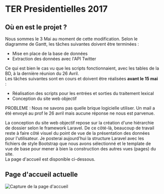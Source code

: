 # TER Presidentielles 2017
    
## Où en est le projet ?   
Nous sommes le 3 Mai au moment de cette modification. Selon le diagramme de Gantt, les tâches suivantes doivent être terminées :   
* Mise en place de la base de données
* Extraction des données avec l'API Twitter    

Ce qui est bien le cas vu que les scripts fonctionnaient, avec les tables de la BD, à la dernière réunion du 26 Avril.    
Les tâches suivantes sont en cours et doivent être réalisées **avant le 15 mai** :   
* Réalisation des scripts pour les entrées et sorties du traitement lexical
* Conception du site web objectif   

PROBLEME : Nous ne savons pas quelle brique logicielle utiliser. Un mail a été envoyé au prof le 26 avril mais aucune réponse ne nous est parvenue.   

La conception du site web objectif repose sur la création d'une hiérarchie de dossier selon le framework Laravel. De ce côté-là, beaucoup de travail reste à faire côté visuel du point de vue de la présentation des données pour l'utilisateur. Je posterai aujourd'hui la structure Laravel avec les fichiers de style Bootstrap que nous avons sélectionné et le template de vue de base pour mener à bien la construction des autres vues (pages) du site.    
La page d'accueil est disponible ci-dessous.

## Page d'accueil actuelle   
![Capture de la page d'accueil](http://img15.hostingpics.net/pics/206267AccueilTER.png)
